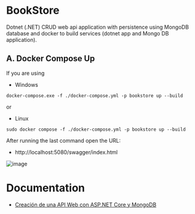 # BookStore
Dotnet (.NET) CRUD web api application with persistence using MongoDB database and docker to build services (dotnet app and Mongo DB application).

## A. Docker Compose Up 

If you are using 

- Windows

```
docker-compose.exe -f ./docker-compose.yml -p bookstore up --build
```
or 

- Linux

```
sudo docker compose -f ./docker-compose.yml -p bookstore up --build
```
After running the last command open the URL:

- http://localhost:5080/swagger/index.html

![image](https://user-images.githubusercontent.com/53972851/215342264-888c2881-2848-442f-b10a-ae0d8fbf3af6.png)


# Documentation
- [Creación de una API Web con ASP.NET Core y MongoDB](https://learn.microsoft.com/es-es/aspnet/core/tutorials/first-mongo-app?view=aspnetcore-7.0&tabs=visual-studio#create-the-aspnet-core-web-api-project)
